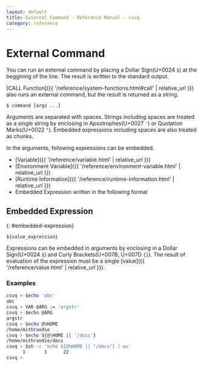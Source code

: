 ```yaml
---
layout: default
title: External Command - Reference Manual - csvq
category: reference
---
```


# External Command

You can run an external command by placing a Dollar Sign(U+0024 `$`) at the beggining of the line.
The result is written to the standard output.

[CALL Function]({{ '/reference/system-functions.html#call' | relative_url }}) also runs an external command, but the result is returned as a string.

```
$ command [args ...]
```

Arguments are separated with spaces. 
Strings including spaces are treated as a single string by enclosing in Apostrophes(U+0027 `'`) or Quotation Marks(U+0022 `"`).
Embedded expressions including spaces are also treated as chunks. 
  
In the arguments, following expressions can be embedded.

* [Variable]({{ '/reference/variable.html' | relative_url }})
* [Environment Variable]({{ '/reference/environment-variable.html' | relative_url }})
* [Runtime Information]({{ '/reference/runtime-information.html' | relative_url }})
* Embedded Expression written in the following format

## Embedded Expression
{: #embedded-expression}

```
${value_expression}
```

Expressions can be embedded in arguments by enclosing in a Dollar Sign(U+0024 `$`) and Curly Brackets(U+007B, U+007D `{}`).
The result of evaluation of the expression must be a single [value]({{ '/reference/value.html' | relative_url }}).


### Examples
```bash
csvq > $echo 'abc'
abc
csvq > VAR @ARG := 'argstr'
csvq > $echo @ARG
argstr
csvq > $echo @%HOME
/home/mithrandie
csvq > $echo ${@%HOME || '/docs'}
/home/mithrandie/docs
csvq > $sh -c 'echo ${@%HOME || "/docs"} | wc'
      1       1      22
csvq >
```
